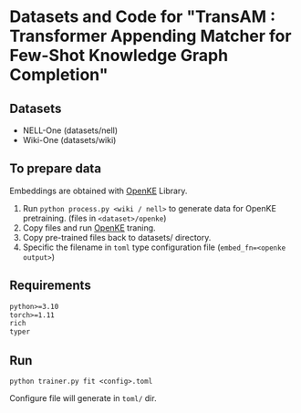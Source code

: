 # Datasets and Code for "TransAM : Transformer Appending Matcher for Few-Shot Knowledge Graph Completion"

## Datasets

- NELL-One (datasets/nell)
- Wiki-One (datasets/wiki)

## To prepare data

Embeddings are obtained with [OpenKE](https://github.com/thunlp/OpenKE) Library. 

1. Run `python process.py <wiki / nell>` to generate data for OpenKE pretraining. (files in `<dataset>/openke`)
2. Copy files and run [OpenKE](https://github.com/thunlp/OpenKE) traning.
3. Copy pre-trained files back to datasets/<dataset> directory.
4. Specific the filename in `toml` type configuration file (`embed_fn=<openke output>`) 

## Requirements

```requirements.txt
python>=3.10
torch>=1.11
rich
typer
```

## Run

`python trainer.py fit <config>.toml`

Configure file will generate in `toml/` dir.
